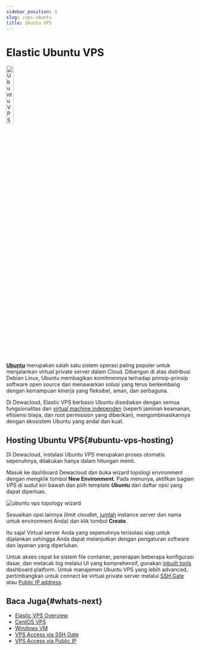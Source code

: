 ```yaml
---
sidebar_position: 3
slug: /vps-ubuntu
title: Ubuntu VPS
---
```


# Elastic Ubuntu VPS

<p>
<img src="https://assets.dewacloud.com/dewacloud-docs/elastic-vps/vps-ubuntu-logo.png" alt="Ubuntu VPS logo" width="20%"/>
</p>

**[Ubuntu](https://www.ubuntu.com/)** merupakan salah satu sistem operasi paling populer untuk menjalankan virtual private server dalam Cloud. Dibangun di atas distribusi Debian Linux, Ubuntu membagikan komitmennya terhadap prinsip-prinsip software open source dan menawarkan solusi yang terus berkembang dengan kemampuan kinerja yang fleksibel, aman, dan serbaguna.

Di Dewacloud, Elastic VPS berbasis Ubuntu disediakan dengan semua fungsionalitas dari [virtual machine independen](https://docs.dewacloud.com/docs/vps/) (seperti jaminan keamanan, efisiensi biaya, dan root permission yang diberikan), mengombinasikannya dengan ekosistem Ubuntu yang andal dan kuat.

## Hosting Ubuntu VPS{#ubuntu-vps-hosting}

Di Dewacloud, instalasi Ubuntu VPS merupakan proses otomatis sepenuhnya, dilakukan hanya dalam hitungan menit.

Masuk ke dashboard Dewacloud dan buka wizard topologi environment dengan mengklik tombol **New Environment**. Pada menunya, aktifkan bagian _VPS_ di sudut kiri bawah dan pilih template _**Ubuntu**_ dari daftar opsi yang dapat diperluas.

<p>
<img src="https://assets.dewacloud.com/dewacloud-docs/elastic-vps/vps-ubuntu.png" alt="ubuntu vps topology wizard" max-width="100%"/>
</p>

Sesuaikan opsi lainnya (limit cloudlet, [jumlah](https://docs.dewacloud.com/docs/horizontal-scaling/) instance server dan nama untuk environment Anda) dan klik tombol **Create**.

Itu saja! Virtual server Anda yang sepenuhnya terisolasi siap untuk dijalankan sehingga Anda dapat melanjutkan dengan pengaturan software dan layanan yang diperlukan.

Untuk akses cepat ke sistem file container, penerapan beberapa konfigurasi dasar, dan melacak log melalui UI yang komprehensif, gunakan [inbuilt tools](https://docs.dewacloud.com/docs/vps-configuration/#inbuilt-tools) dashboard platform. Untuk manajemen Ubuntu VPS yang lebih advanced, pertimbangkan untuk connect ke virtual private server melalui [SSH Gate](https://docs.dewacloud.com/docs/vps-ssh-gate/) atau [Public IP address](https://docs.dewacloud.com/docs/vps-public-ip/).

## Baca Juga{#whats-next}

- [Elastic VPS Overview](https://docs.dewacloud.com/docs/vps/)
- [CentOS VPS](https://docs.dewacloud.com/docs/vps-centos/)
- [Windows VM](https://docs.dewacloud.com/docs/win-vm/)
- [VPS Access via SSH Gate](https://docs.dewacloud.com/docs/vps-ssh-gate/)
- [VPS Access via Public IP](https://docs.dewacloud.com/docs/vps-public-ip/)